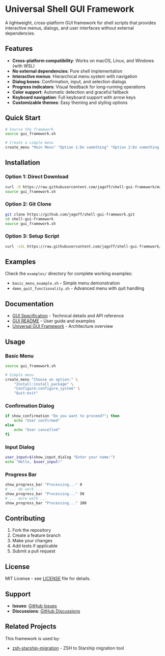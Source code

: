 # Universal Shell GUI Framework

A lightweight, cross-platform GUI framework for shell scripts that provides interactive menus, dialogs, and user interfaces without external dependencies.

## Features

- **Cross-platform compatibility**: Works on macOS, Linux, and Windows (with WSL)
- **No external dependencies**: Pure shell implementation
- **Interactive menus**: Hierarchical menu system with navigation
- **Dialog boxes**: Confirmation, input, and selection dialogs
- **Progress indicators**: Visual feedback for long-running operations
- **Color support**: Automatic detection and graceful fallback
- **Keyboard navigation**: Full keyboard support with arrow keys
- **Customizable themes**: Easy theming and styling options

## Quick Start

```bash
# Source the framework
source gui_framework.sh

# Create a simple menu
create_menu "Main Menu" "Option 1:Do something" "Option 2:Do something else" "Quit:exit"
```

## Installation

### Option 1: Direct Download
```bash
curl -O https://raw.githubusercontent.com/jagoff/shell-gui-framework/main/gui_framework.sh
source gui_framework.sh
```

### Option 2: Git Clone
```bash
git clone https://github.com/jagoff/shell-gui-framework.git
cd shell-gui-framework
source gui_framework.sh
```

### Option 3: Setup Script
```bash
curl -sSL https://raw.githubusercontent.com/jagoff/shell-gui-framework/main/setup-gui.sh | bash
```

## Examples

Check the `examples/` directory for complete working examples:

- `basic_menu_example.sh` - Simple menu demonstration
- `demo_quit_functionality.sh` - Advanced menu with quit handling

## Documentation

- [GUI Specification](docs/GUI_SPECIFICATION.md) - Technical details and API reference
- [GUI README](docs/GUI_README.md) - User guide and examples
- [Universal GUI Framework](docs/UNIVERSAL_GUI_FRAMEWORK.md) - Architecture overview

## Usage

### Basic Menu
```bash
source gui_framework.sh

# Simple menu
create_menu "Choose an option:" \
    "Install:install_package" \
    "Configure:configure_system" \
    "Quit:exit"
```

### Confirmation Dialog
```bash
if show_confirmation "Do you want to proceed?"; then
    echo "User confirmed"
else
    echo "User cancelled"
fi
```

### Input Dialog
```bash
user_input=$(show_input_dialog "Enter your name:")
echo "Hello, $user_input!"
```

### Progress Bar
```bash
show_progress_bar "Processing..." 0
# ... do work ...
show_progress_bar "Processing..." 50
# ... more work ...
show_progress_bar "Processing..." 100
```

## Contributing

1. Fork the repository
2. Create a feature branch
3. Make your changes
4. Add tests if applicable
5. Submit a pull request

## License

MIT License - see [LICENSE](LICENSE) file for details.

## Support

- **Issues**: [GitHub Issues](https://github.com/jagoff/shell-gui-framework/issues)
- **Discussions**: [GitHub Discussions](https://github.com/jagoff/shell-gui-framework/discussions)

## Related Projects

This framework is used by:
- [zsh-starship-migration](https://github.com/jagoff/zsh-starship-migration) - ZSH to Starship migration tool 